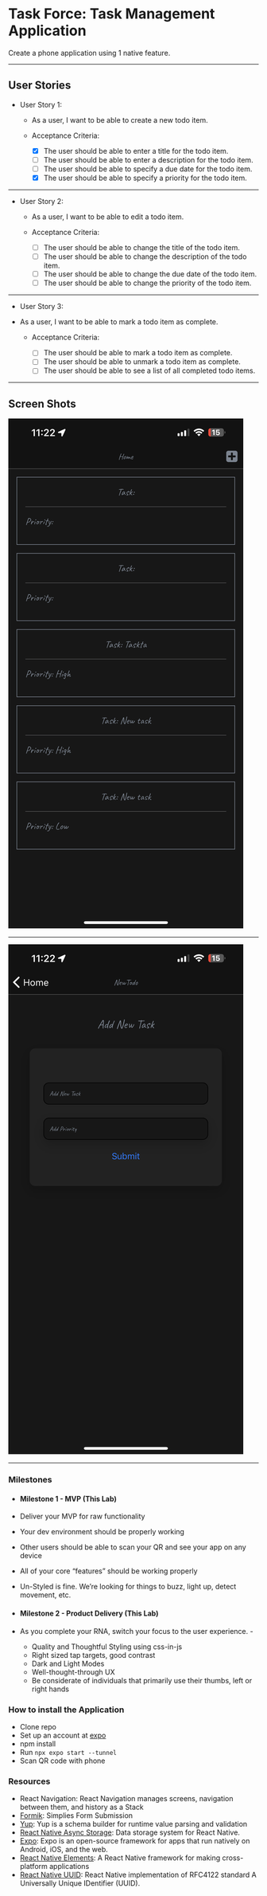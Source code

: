 # Task Force: Task Management Application

Create a phone application using 1 native feature.

---

## User Stories

- User Story 1:

  - As a user, I want to be able to create a new todo item.

  - Acceptance Criteria:

    - [x] The user should be able to enter a title for the todo item.
    - [ ] The user should be able to enter a description for the todo item.
    - [ ] The user should be able to specify a due date for the todo item.
    - [x] The user should be able to specify a priority for the todo item.

---

- User Story 2:

  - As a user, I want to be able to edit a todo item.

  - Acceptance Criteria:

    - [ ] The user should be able to change the title of the todo item.
    - [ ] The user should be able to change the description of the todo item.
    - [ ] The user should be able to change the due date of the todo item.
    - [ ] The user should be able to change the priority of the todo item.

---

- User Story 3:

- As a user, I want to be able to mark a todo item as complete.

  - Acceptance Criteria:

    - [ ] The user should be able to mark a todo item as complete.
    - [ ] The user should be able to unmark a todo item as complete.
    - [ ] The user should be able to see a list of all completed todo items.

---

## Screen Shots

![SS1](./assets/SS1.PNG)

---

![SS2](./assets/SS2.PNG)

---

### Milestones

- #### Milestone 1 - MVP (This Lab)

- Deliver your MVP for raw functionality
- Your dev environment should be properly working
- Other users should be able to scan your QR and see your app on any device
- All of your core “features” should be working properly
- Un-Styled is fine. We’re looking for things to buzz, light up, detect movement, etc.

- #### Milestone 2 - Product Delivery (This Lab)

- As you complete your RNA, switch your focus to the user experience. -
  - Quality and Thoughtful Styling using css-in-js
  - Right sized tap targets, good contrast
  - Dark and Light Modes
  - Well-thought-through UX
  - Be considerate of individuals that primarily use their thumbs, left or right hands

### How to install the Application

- Clone repo
- Set up an account at [expo](https://expo.io)
- npm install
- Run `npx expo start --tunnel`
- Scan QR code with phone

### Resources

- React Navigation: React Navigation manages screens, navigation between them, and history as a Stack
- [Formik](https://formik.org/): Simplies Form Submission
- [Yup](github.com/jquense/yup): Yup is a schema builder for runtime value parsing and validation
- [React Native Async Storage](https://react-native-async-storage.github.io): Data storage system for React Native.
- [Expo](https://expo.io/): Expo is an open-source framework for apps that run natively on Android, iOS, and the web.
- [React Native Elements](https://reactnativeelements.com/): A React Native framework for making cross-platform applications
- [React Native UUID](https://github.com/eugenehp/react-native-uuid): React Native implementation of RFC4122 standard A Universally Unique IDentifier (UUID).
